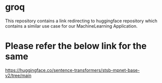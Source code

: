 # groq

This repository contains a link redirecting to huggingface repository which contains a similar use case for our MachineLearning Application.

# Please refer the below link for the same

https://huggingface.co/sentence-transformers/stsb-mpnet-base-v2/tree/main

